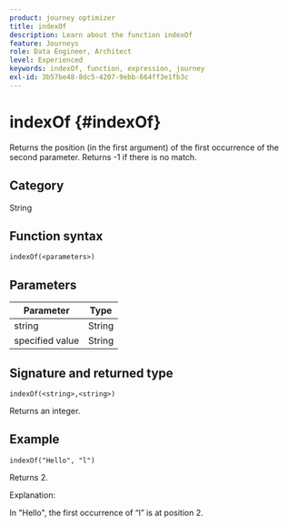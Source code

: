 ```yaml
---
product: journey optimizer
title: indexOf
description: Learn about the function indexOf
feature: Journeys
role: Data Engineer, Architect
level: Experienced
keywords: indexOf, function, expression, journey
exl-id: 3b57be48-8dc5-4207-9ebb-664ff3e1fb3c
---
```

# indexOf {#indexOf}

Returns the position (in the first argument) of the first occurrence of the second parameter. Returns -1 if there is no match.

## Category

String

## Function syntax

`indexOf(<parameters>)`

## Parameters

| Parameter | Type             |
|-----------|------------------|
| string | String   |
| specified value | String |

## Signature and returned type

`indexOf(<string>,<string>)`

Returns an integer.

## Example

`indexOf("Hello", "l")`

Returns 2.

Explanation:

In "Hello", the first occurrence of “l” is at position 2.
